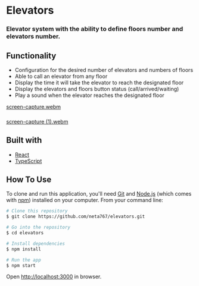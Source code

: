 # Elevators

### Elevator system with the ability to define floors number and elevators number.

## Functionality

- Configuration for the desired number of elevators and numbers of floors
- Able to call an elevator from any floor
- Display the time it will take the elevator to reach the designated floor
- Display the elevators and floors button status (call/arrived/waiting)
- Play a sound when the elevator reaches the designated floor

[screen-capture.webm](https://user-images.githubusercontent.com/59369034/225016970-df01ffd8-959c-4b97-bd1a-d5f4231c180d.webm|width=100)

###

[screen-capture (1).webm](https://user-images.githubusercontent.com/59369034/225017193-8025a976-d1be-404c-ba74-324447615065.webm|width=100)

## Built with

- [React](https://reactjs.org/)
- [TypeScript](https://www.typescriptlang.org/)

## How To Use

To clone and run this application, you'll need [Git](https://git-scm.com) and [Node.js](https://nodejs.org/en/download/) (which comes with [npm](http://npmjs.com)) installed on your computer. From your command line:

```bash
# Clone this repository
$ git clone https://github.com/neta767/elevators.git

# Go into the repository
$ cd elevators

# Install dependencies
$ npm install

# Run the app
$ npm start
```

Open [http://localhost:3000](http://localhost:3000) in browser.
